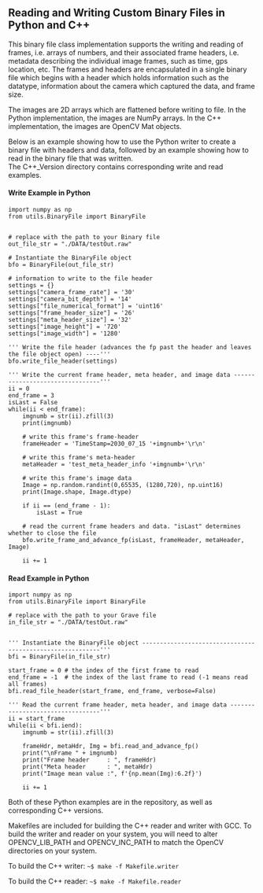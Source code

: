 ## Reading and Writing Custom Binary Files in Python and C++ 

This binary file class implementation supports the writing and reading of frames, i.e. arrays of numbers, and their associated frame headers, i.e. metadata describing the individual image frames, such as time, gps location, etc. The frames and headers are encapsulated in a single binary file which begins with a header which holds information such as the datatype, information about the camera which captured the data, and frame size.  

The images are 2D arrays which are flattened before writing to file. In the Python implementation, the images are NumPy arrays. In the C++ implementation, the images are OpenCV Mat objects.  

Below is an example showing how to use the Python writer to create a binary file with headers and data, followed by an example showing how to read in the binary file that was written.  
The C++_Version directory contains corresponding write and read examples.  


#### Write Example in Python

```
import numpy as np
from utils.BinaryFile import BinaryFile


# replace with the path to your Binary file
out_file_str = "./DATA/testOut.raw"

# Instantiate the BinaryFile object
bfo = BinaryFile(out_file_str)

# information to write to the file header
settings = {}
settings["camera_frame_rate"] = '30'
settings["camera_bit_depth"] = '14'
settings["file_numerical_format"] = 'uint16'
settings["frame_header_size"] = '26'
settings["meta_header_size"] = '32'
settings["image_height"] = '720' 
settings["image_width"] = '1280'

''' Write the file header (advances the fp past the header and leaves the file object open) ----'''
bfo.write_file_header(settings)

''' Write the current frame header, meta header, and image data --------------------------------'''
ii = 0
end_frame = 3
isLast = False
while(ii < end_frame):
    imgnumb = str(ii).zfill(3)
    print(imgnumb)
    
    # write this frame's frame-header
    frameHeader = 'TimeStamp=2030_07_15 '+imgnumb+'\r\n'
    
    # write this frame's meta-header
    metaHeader = 'test_meta_header_info '+imgnumb+'\r\n'
    
    # write this frame's image data
    Image = np.random.randint(0,65535, (1280,720), np.uint16)
    print(Image.shape, Image.dtype)
    
    if ii == (end_frame - 1):
        isLast = True

    # read the current frame headers and data. "isLast" determines whether to close the file
    bfo.write_frame_and_advance_fp(isLast, frameHeader, metaHeader, Image)
    
    ii += 1
```


#### Read Example in Python

```
import numpy as np
from utils.BinaryFile import BinaryFile

# replace with the path to your Grave file
in_file_str = "./DATA/testOut.raw"


''' Instantiate the BinaryFile object ----------------------------------------------------------'''
bfi = BinaryFile(in_file_str)

start_frame = 0 # the index of the first frame to read
end_frame = -1  # the index of the last frame to read (-1 means read all frames)
bfi.read_file_header(start_frame, end_frame, verbose=False)

''' Read the current frame header, meta header, and image data ---------------------------------'''
ii = start_frame
while(ii < bfi.iend):
    imgnumb = str(ii).zfill(3)
    
    frameHdr, metaHdr, Img = bfi.read_and_advance_fp()
    print("\nFrame " + imgnumb)
    print("Frame header     : ", frameHdr)
    print("Meta header      : ", metaHdr)
    print("Image mean value :", f'{np.mean(Img):6.2f}')
    
    ii += 1
```


Both of these Python examples are in the repository, as well as corresponding C++ versions. 

Makefiles are included for building the C++ reader and writer with GCC. To build the writer and reader on your system, you will need to alter OPENCV\_LIB\_PATH and OPENCV\_INC\_PATH to match the OpenCV directories on your system.  

To build the C++ writer:
`~$ make -f Makefile.writer`  

To build the C++ reader:
`~$ make -f Makefile.reader`  
